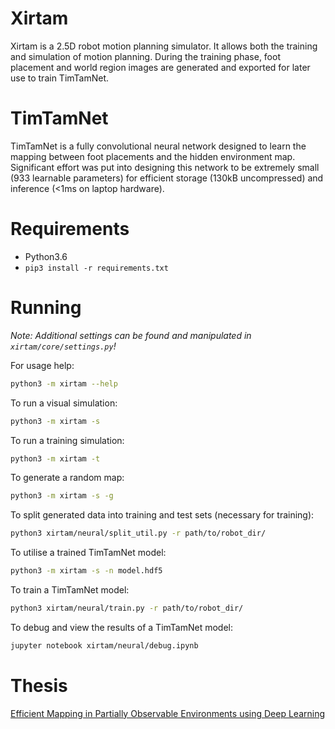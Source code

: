 # Xirtam
Xirtam is a 2.5D robot motion planning simulator. It allows both the training and simulation of motion planning. During the training phase, foot placement and world region images are generated and exported for later use to train TimTamNet.

# TimTamNet
TimTamNet is a fully convolutional neural network designed to learn the mapping between foot placements and the hidden environment map. Significant effort was put into designing this network to be extremely small (933 learnable parameters) for efficient storage (130kB uncompressed) and inference (<1ms on laptop hardware).

# Requirements
- Python3.6
- `pip3 install -r requirements.txt`

# Running
_Note: Additional settings can be found and manipulated in `xirtam/core/settings.py`!_

For usage help:
```bash
python3 -m xirtam --help
```
To run a visual simulation:
```bash
python3 -m xirtam -s
```
To run a training simulation:
```bash
python3 -m xirtam -t
```
To generate a random map:
```bash
python3 -m xirtam -s -g
```
To split generated data into training and test sets (necessary for training):
```bash
python3 xirtam/neural/split_util.py -r path/to/robot_dir/
```
To utilise a trained TimTamNet model:
```bash
python3 -m xirtam -s -n model.hdf5
```
To train a TimTamNet model:
```bash
python3 xirtam/neural/train.py -r path/to/robot_dir/
```
To debug and view the results of a TimTamNet model:
```bash
jupyter notebook xirtam/neural/debug.ipynb
```

# Thesis
[Efficient Mapping in Partially Observable Environments using Deep Learning](https://drive.google.com/open?id=1SKtxHuCVcvMXvnQkKLPDFwzsXWYMOy91)
